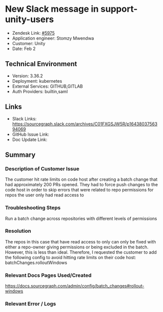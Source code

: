 
# New Slack message in support-unity-users <!-- Ticket Title  Hint: include keywords to make it searchable -->

- Zendesk Link: [#5975](https://sourcegraph.zendesk.com/agent/tickets/5975)
- Application engineer: Stomzy Mwendwa
- Customer: Unity <!-- Redact if this contains personally identifying information -->
- Date: Feb 2

<!-- Data populated from integration, speak to Ben Gordon or Michael Bali if not working -->
<!-- During Internal team trial, fill missing data manually (we are waiting for all data to sync) -->

## Technical Environment
- Version: 3.36.2​
- Deployment: kubernetes
- External Services: GITHUB,GITLAB
- Auth Providers: builtin,saml


## Links
<!-- Data for application engineer manual entry -->
- Slack Links: https://sourcegraph.slack.com/archives/C01FXGSJW5R/p1643803756394069
- GitHub Issue Link:
- Doc Update Link:

## Summary
### Description of Customer Issue
The customer hit rate limits on code host after creating a batch change that had approximately 200 PRs opened. They had to force push changes to the code host in order to skip errors that were related to repo permissions for repos the user only had read access to
### Troubleshooting Steps
Run a batch change across repositories with different levels of permissions

### Resolution
The repos in this case that have read access to only can only be fixed with either a repo-owner giving permissions or being excluded in the batch. However, this is less than ideal. Therefore, I requested the customer to add the following config to avoid hitting rate limits on their code host: batchChanges.rolloutWindows
### Relevant Docs Pages Used/Created
https://docs.sourcegraph.com/admin/config/batch_changes#rollout-windows
### Relevant Error / Logs
<!-- Please redact keys, tokens, and personal identifying information -->


<!-- Once complete, upload a copy to https://github.com/sourcegraph/support-tools-internal/tree/main/resolved-tickets as a .md file -->
<!-- Name the file 5975.md -->

